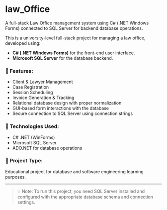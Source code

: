 # law_Office
A full-stack Law Office management system using C# (.NET Windows Forms) connected to SQL Server for backend database operations.


This is a university-level full-stack project for managing a law office, developed using:

- **C# (.NET Windows Forms)** for the front-end user interface.
- **Microsoft SQL Server** for the database backend.

### 💼 Features:

- Client & Lawyer Management
- Case Registration
- Session Scheduling
- Invoice Generation & Tracking
- Relational database design with proper normalization
- GUI-based form interactions with the database
- Secure connection to SQL Server using connection strings

### 🔧 Technologies Used:

- C# .NET (WinForms)
- Microsoft SQL Server
- ADO.NET for database operations

### 🧠 Project Type:

Educational project for database and software engineering learning purposes.

---

> 💡 Note: To run this project, you need SQL Server installed and configured with the appropriate database schema and connection settings.
